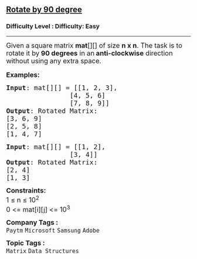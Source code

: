 <h2><a href="https://www.geeksforgeeks.org/problems/rotate-by-90-degree-1587115621/1">Rotate by 90 degree</a></h2><h3>Difficulty Level : Difficulty: Easy</h3><hr><div class="problems_problem_content__Xm_eO" style="user-select: auto;"><p style="user-select: auto;"><span style="font-size: 18px; user-select: auto;">Given a<strong style="user-select: auto;"> </strong>square<strong style="user-select: auto;"> </strong>matrix <strong style="user-select: auto;">mat</strong>[][] of size <strong style="user-select: auto;">n x n</strong>. The task is to rotate it by<strong style="user-select: auto;"> 90 degrees</strong> in an<strong style="user-select: auto;"> anti-clockwise</strong> direction without using any extra space.&nbsp;</span><br style="user-select: auto;"><br style="user-select: auto;"><span style="font-size: 18px; user-select: auto;"><strong style="user-select: auto;">Examples:</strong></span></p>
<pre style="user-select: auto;"><span style="font-size: 18px; user-select: auto;"><strong style="user-select: auto;">Input</strong>: mat[][] = [[1, 2, 3],
&nbsp;               [4, 5, 6]
&nbsp;               [7, 8, 9]]
<strong style="user-select: auto;">Output</strong>: Rotated Matrix:
[3, 6, 9]
[2, 5, 8]
[1, 4, 7]
</span></pre>
<pre style="user-select: auto;"><span style="font-size: 18px; user-select: auto;"><strong style="user-select: auto;">Input</strong>: mat[][] = [[1, 2],
&nbsp;               [3, 4]]
<strong style="user-select: auto;">Output</strong>: Rotated Matrix:
[2, 4]
[1, 3]</span></pre>
<p style="user-select: auto;"><span style="font-size: 18px; user-select: auto;"><strong style="user-select: auto;">Constraints:</strong><br style="user-select: auto;">1 ≤ n ≤ 10<sup style="user-select: auto;">2</sup><br style="user-select: auto;">0 &lt;= mat[i][j] &lt;= 10<sup style="user-select: auto;">3</sup></span></p></div><p><span style=font-size:18px><strong>Company Tags : </strong><br><code>Paytm</code>&nbsp;<code>Microsoft</code>&nbsp;<code>Samsung</code>&nbsp;<code>Adobe</code>&nbsp;<br><p><span style=font-size:18px><strong>Topic Tags : </strong><br><code>Matrix</code>&nbsp;<code>Data Structures</code>&nbsp;